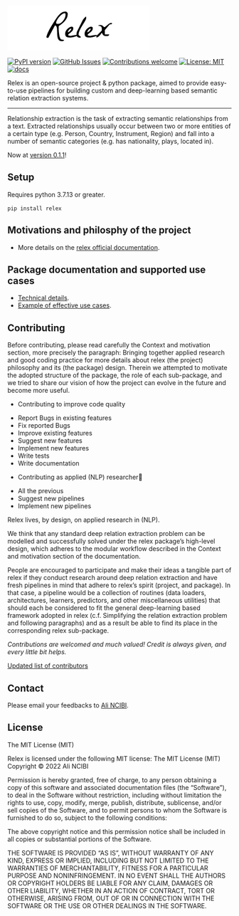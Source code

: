 ![alt text](relex.png)

[![PyPI version](https://badge.fury.io/py/relex.svg)](https://badge.fury.io/py/relex)
[![GitHub Issues](https://img.shields.io/github/issues/ylaxor/relex.svg)](https://github.com/ylaxor/relex/issues)
[![Contributions welcome](https://img.shields.io/badge/contributions-welcome-brightgreen.svg)](CONTRIBUTING.md)
[![License: MIT](https://img.shields.io/badge/License-MIT-brightgreen.svg)](https://opensource.org/licenses/MIT)
[![docs](https://readthedocs.org/projects/docs/badge/?version=latest)](https://relex-docs.readthedocs.io/en/latest/index.html)


Relex is an open-source project & python package, aimed to provide easy-to-use pipelines for building custom and deep-learning based semantic relation extraction systems.

---

Relationship extraction is the task of extracting semantic relationships from a text. Extracted relationships usually occur between two or more entities of a certain type (e.g. Person, Country, Instrument, Region) and fall into a number of semantic categories (e.g. has nationality, plays, located in).


Now at [version 0.1.1](https://github.com/ylaxor/relex/releases)!

## Setup

Requires python 3.7.13 or greater.

```
pip install relex
```

## Motivations and philosphy of the project

* More details on the [relex official documentation](https://relex-docs.readthedocs.io/en/latest/philosophy.html).

## Package documentation and supported use cases

* [Technical details](https://relex-docs.readthedocs.io/en/latest/main_sections.html#package-technical-details).
* [Example of effective use cases](https://relex-docs.readthedocs.io/en/latest/usage.html).

## Contributing

Before contributing, please read carefully the Context and motivation section, more precisely the paragraph: Bringing together applied research and good coding practice for more details about relex (the project) philosophy and its (the package) design. Therein we attempted to motivate the adopted structure of the package, the role of each sub-package, and we tried to share our vision of how the project can evolve in the future and become more useful.

* Contributing to improve code quality

- Report Bugs in existing features
- Fix reported Bugs
- Improve existing features
- Suggest new features
- Implement new features
- Write tests
- Write documentation

* Contributing as applied (NLP) researcher

- All the previous
- Suggest new pipelines
- Implement new pipelines

Relex lives, by design, on applied research in (NLP).

We think that any standard deep relation extraction problem can be modelled and successfully solved under the relex package’s high-level design, which adheres to the modular workflow described in the Context and motivation section of the documentation.

People are encouraged to participate and make their ideas a tangible part of relex if they conduct research around deep relation extraction and have fresh pipelines in mind that adhere to relex’s spirit (project, and package). In that case, a pipeline would be a collection of routines (data loaders, architectures, learners, predictors, and other miscellaneous utilities) that should each be considered to fit the general deep-learning based framework adopted in relex (c.f. Simplifying the relation extraction problem and following paragraphs) and as a result be able to find its place in the corresponding relex sub-package.

*Contributions are welcomed and much valued! Credit is always given, and every little bit helps.*

[Updated list of contributors](https://relex-docs.readthedocs.io/en/latest/credits.html#list-of-contributors)


## Contact

Please email your feedbacks to [Ali NCIBI](mailto:contact@alincibi.me).

## License

The MIT License (MIT)

Relex is licensed under the following MIT license: The MIT License (MIT) Copyright © 2022 Ali NCIBI

Permission is hereby granted, free of charge, to any person obtaining a copy of this software and associated documentation files (the “Software”), to deal in the Software without restriction, including without limitation the rights to use, copy, modify, merge, publish, distribute, sublicense, and/or sell copies of the Software, and to permit persons to whom the Software is furnished to do so, subject to the following conditions:

The above copyright notice and this permission notice shall be included in all copies or substantial portions of the Software.

THE SOFTWARE IS PROVIDED “AS IS”, WITHOUT WARRANTY OF ANY KIND, EXPRESS OR IMPLIED, INCLUDING BUT NOT LIMITED TO THE WARRANTIES OF MERCHANTABILITY, FITNESS FOR A PARTICULAR PURPOSE AND NONINFRINGEMENT. IN NO EVENT SHALL THE AUTHORS OR COPYRIGHT HOLDERS BE LIABLE FOR ANY CLAIM, DAMAGES OR OTHER LIABILITY, WHETHER IN AN ACTION OF CONTRACT, TORT OR OTHERWISE, ARISING FROM, OUT OF OR IN CONNECTION WITH THE SOFTWARE OR THE USE OR OTHER DEALINGS IN THE SOFTWARE.